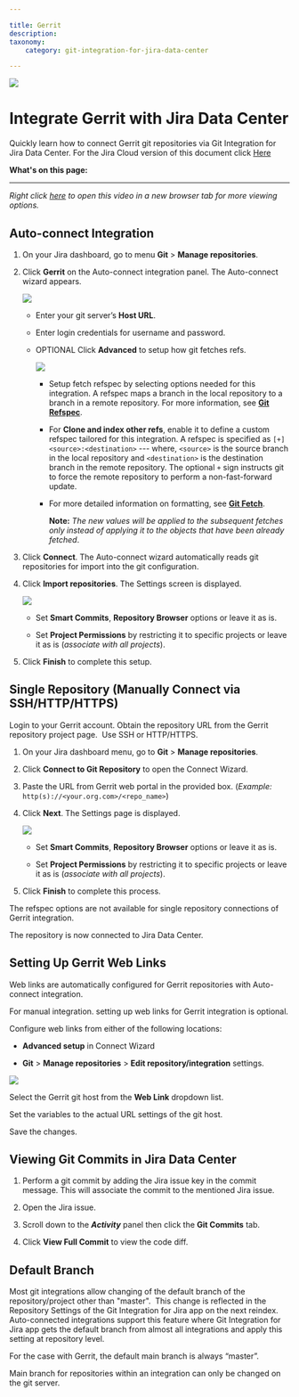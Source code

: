 ```yaml
---

title: Gerrit
description:
taxonomy:
    category: git-integration-for-jira-data-center

---
```

![](https://bigbrassband.atlassian.net/wiki/download/thumbnails/91979855/gerrit-banner-logo.png?version=1&modificationDate=1591009190980&cacheVersion=1&api=v2&width=272&height=112)

# Integrate Gerrit with Jira Data Center

Quickly learn how to connect Gerrit git repositories via Git Integration for Jira Data Center.
For the Jira Cloud version of this document click [Here](/git-integration-for-jira-cloud/gerrit/)

**What's on this page:**

* * *

_Right click_ [_here_](https://bigbrassband.wistia.com/medias/rknbc3ty4e) _to open this video in a new browser tab for more viewing options._

## Auto-connect Integration

1.  On your Jira dashboard, go to menu **Git** > **Manage repositories**.

2.  Click **Gerrit** on the Auto-connect integration panel. The Auto-connect wizard appears.

    ![](https://bigbrassband.atlassian.net/wiki/download/thumbnails/91979855/jira-server-gerrit-auto-connect-wiz-login(c).png?version=1&modificationDate=1591009191460&cacheVersion=1&api=v2&width=646&height=449)
    *   Enter your git server’s **Host URL**.

    *   Enter login credentials for username and password.

    *   OPTIONAL Click **Advanced** to setup how git fetches refs.

        ![](https://bigbrassband.atlassian.net/wiki/download/thumbnails/91979855/jira-server-gerrit-auto-connect-advanced(c).png?version=1&modificationDate=1591009191907&cacheVersion=1&api=v2&width=510&height=225)
        *   Setup fetch refspec by selecting options needed for this integration. A refspec maps a branch in the local repository to a branch in a remote repository. For more information, see [**Git Refspec**](https://git-scm.com/book/en/v2/Git-Internals-The-Refspec).

        *   For **Clone and index other refs**, enable it to define a custom refspec tailored for this integration. A refspec is specified as `[+]<source>:<destination>` --- where, `<source>` is the source branch in the local repository and `<destination>` is the destination branch in the remote repository. The optional `+` sign instructs git to force the remote repository to perform a non-fast-forward update.

        *   For more detailed information on formatting, see [**Git Fetch**](https://git-scm.com/docs/git-fetch).

            **Note:** _The new values will be applied to the subsequent fetches only instead of applying it to the objects that have been already fetched_.

3.  Click **Connect**. The Auto-connect wizard automatically reads git repositories for import into the git configuration.

4.  Click **Import repositories**. The Settings screen is displayed.

    ![](https://bigbrassband.atlassian.net/wiki/download/attachments/91979855/gerrit-git-server-autoconnect-settings-dlg(c).png?version=2&modificationDate=1591009193074&cacheVersion=1&api=v2)
    *   Set **Smart Commits**, **Repository Browser** options or leave it as is.

    *   Set **Project Permissions** by restricting it to specific projects or leave it as is (_associate with all projects_).

5.  Click **Finish** to complete this setup.


## Single Repository (Manually Connect via SSH/HTTP/HTTPS)

Login to your Gerrit account. Obtain the repository URL from the Gerrit repository project page.  Use SSH or HTTP/HTTPS.

1.  On your Jira dashboard menu, go to **Git** > **Manage repositories**.

2.  Click **Connect to Git Repository** to open the Connect Wizard.

3.  Paste the URL from Gerrit web portal in the provided box. (_Example:_ `http(s)://<your.org.com>/<repo_name>`)

4.  Click **Next**. The Settings page is displayed.

    ![](https://bigbrassband.atlassian.net/wiki/download/attachments/91979855/gerrit-git-server-autoconnect-settings-dlg(c).png?version=2&modificationDate=1591009193074&cacheVersion=1&api=v2)
    *   Set **Smart Commits**, **Repository Browser** options or leave it as is.

    *   Set **Project Permissions** by restricting it to specific projects or leave it as is (_associate with all projects_).

5.  Click **Finish** to complete this process. 


The refspec options are not available for single repository connections of Gerrit integration.

The repository is now connected to Jira Data Center.

## Setting Up Gerrit Web Links

Web links are automatically configured for Gerrit repositories with Auto-connect integration.

For manual integration. setting up web links for Gerrit integration is optional.

Configure web links from either of the following locations:

*   **Advanced setup** in Connect Wizard

*   **Git** > **Manage repositories** > **Edit repository/integration** settings.


![](https://bigbrassband.atlassian.net/wiki/download/thumbnails/91979855/gerrit-web-linking-sample.png?version=1&modificationDate=1591009193560&cacheVersion=1&api=v2&width=680&height=356)

Select the Gerrit git host from the **Web Link** dropdown list.

Set the variables to the actual URL settings of the git host.

Save the changes.

## Viewing Git Commits in Jira Data Center

1.  Perform a git commit by adding the Jira issue key in the commit message. This will associate the commit to the mentioned Jira issue.

2.  Open the Jira issue.

3.  Scroll down to the _**Activity**_ panel then click the **Git Commits** tab.

4.  Click **View Full Commit** to view the code diff.


## Default Branch

Most git integrations allow changing of the default branch of the repository/project other than "master".  This change is reflected in the  Repository Settings of the Git Integration for Jira app on the next reindex.  Auto-connected integrations support this feature where Git Integration for Jira app gets the default branch from almost all integrations and apply this setting at repository level.

For the case with Gerrit, the default main branch is always “master”.

Main branch for repositories within an integration can only be changed on the git server.